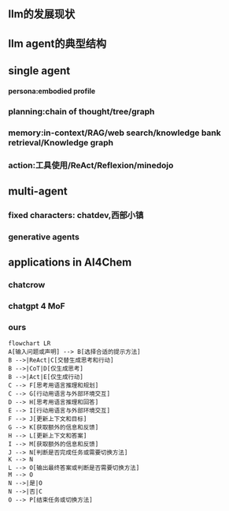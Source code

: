 ## llm的发展现状


## llm agent的典型结构

## single agent

#### persona:embodied profile

### planning:chain of thought/tree/graph

### memory:in-context/RAG/web search/knowledge bank retrieval/Knowledge graph

### action:工具使用/ReAct/Reflexion/minedojo

## multi-agent

### fixed characters: chatdev,西部小镇

### generative agents

## applications in AI4Chem

### chatcrow

### chatgpt 4 MoF

### ours


```mermaid
flowchart LR
A[输入问题或声明] --> B[选择合适的提示方法]
B -->|ReAct|C[交替生成思考和行动]
B -->|CoT|D[仅生成思考]
B -->|Act|E[仅生成行动]
C --> F[思考用语言推理和规划]
C --> G[行动用语言与外部环境交互]
D --> H[思考用语言推理和回答]
E --> I[行动用语言与外部环境交互]
F --> J[更新上下文和目标]
G --> K[获取额外的信息和反馈]
H --> L[更新上下文和答案]
I --> M[获取额外的信息和反馈]
J --> N[判断是否完成任务或需要切换方法]
K --> N
L --> O[输出最终答案或判断是否需要切换方法]
M --> O
N -->|是|O
N -->|否|C
O --> P[结束任务或切换方法]
```
